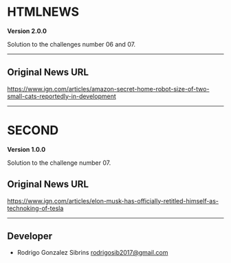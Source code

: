 # HTMLNEWS

**Version 2.0.0**

Solution to the challenges number 06 and 07.

---

## Original News URL

https://www.ign.com/articles/amazon-secret-home-robot-size-of-two-small-cats-reportedly-in-development

---

# SECOND

**Version 1.0.0**

Solution to the challenge number 07.

## Original News URL

https://www.ign.com/articles/elon-musk-has-officially-retitled-himself-as-technoking-of-tesla

---

## Developer

- Rodrigo Gonzalez Sibrins <rodrigosib2017@gmail.com>

